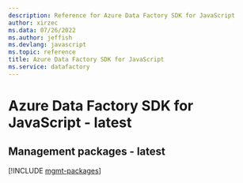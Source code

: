 ```yaml
---
description: Reference for Azure Data Factory SDK for JavaScript
author: xirzec
ms.data: 07/26/2022
ms.author: jeffish
ms.devlang: javascript
ms.topic: reference
title: Azure Data Factory SDK for JavaScript
ms.service: datafactory
---
```

# Azure Data Factory SDK for JavaScript - latest

## Management packages - latest
[!INCLUDE [mgmt-packages](data-factory-mgmt-index.md)]